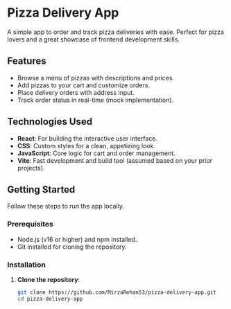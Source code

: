 # Pizza Delivery App

A simple app to order and track pizza deliveries with ease. Perfect for pizza lovers and a great showcase of frontend development skills.

## Features

- Browse a menu of pizzas with descriptions and prices.
- Add pizzas to your cart and customize orders.
- Place delivery orders with address input.
- Track order status in real-time (mock implementation).

## Technologies Used

- **React**: For building the interactive user interface.
- **CSS**: Custom styles for a clean, appetizing look.
- **JavaScript**: Core logic for cart and order management.
- **Vite**: Fast development and build tool (assumed based on your prior projects).

## Getting Started

Follow these steps to run the app locally.

### Prerequisites

- Node.js (v16 or higher) and npm installed.
- Git installed for cloning the repository.

### Installation

1. **Clone the repository**:
   ```bash
   git clone https://github.com/MirzaRehan53/pizza-delivery-app.git
   cd pizza-delivery-app
